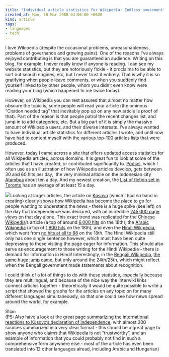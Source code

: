 ```yaml
---
title: "Individual article statistics for Wikipedia: Endless amusement"
created_at: Mon, 10 Mar 2008 04:06:00 +0000
kind: article
tags:
- languages
- tech
---
```


I love Wikipedia (despite the occasional problems, unreasonableness,
problems of governance and growing pains). One of the reasons I’ve
always enjoyed contributing is that you are guaranteed an audience.
Writing on this blog, for example, I never really know if anyone is
reading. I can see my website statistics, but they are notoriously
fickle - it proclaims to be able to sort out search engines, etc, but I
never trust it entirely. That is why it is so gratifying when people
leave comments, or when you suddenly find yourself linked to by other
people, whom you didn’t even know were reading your blog (which happened
to me twice today).

However, on Wikipedia you can rest assured that almost no matter how
obscure the topic is, some people will read your article (the ominous
“Citation needed tag” that inevitably pop up on any new article is proof
of that). Part of the reason is that people patrol the recent changes
list, and jump in to add categories, etc. But a big part of it is simply
the massive amount of Wikipedia users, and their diverse interests. I’ve
always wanted to have individual article statistics for different
articles I wrote, and until now have had to content myself with the
various top-100 articles lists that were produced.

However, today I came across a site that offers updated access
statistics for all Wikipedia articles, across domains. It is great fun
to look at some of the articles that I have created, or contributed
significantly to. [Podsol](http://wikipedia.org/wiki/Podsol), which I
often use as an illustration of how Wikipedia articles develop, gets
between 30 and 60 hits per day,  the very minimal article on the
Indonesian city [Atambua](http://wikipedia.org/wiki/Atambua) about ten a
day. And my newest creation, the [List of fiction set in
Toronto](http://wikipedia.org/wiki/List_of_fiction_set_in_Toronto) has
an average of at least 15 a day.

![](http://lh6.google.com/shaklev/R9SgCyFSuXI/AAAAAAAABWg/OId864VKteQ/968f06a5_Picture202)Looking
at larger articles, the article on
[Kosovo](http://wikipedia.org/wiki/Kosovo) (which I had no hand in
creating) clearly shows how Wikipedia has become the place to go for
people wanting to understand the news - there is a huge spike (see left)
on the day that independence was declared, with an incredible [245,000
page views](http://stats.grok.se/en/200802/Kosovo) on that day alone.
This exact trend was replicated for the [Chinese
Wikipedia](http://zh.wikipedia.org/wiki/%E7%A7%91%E7%B4%A2%E6%B2%83)’s
article (a top of around [6,000
hits](http://stats.grok.se/zh/200802/%E7%A7%91%E7%B4%A2%E6%B2%83) on the
18th), the [Arabic
Wikipedia](http://ar.wikipedia.org/wiki/%D9%83%D9%88%D8%B3%D9%88%D9%81%D9%88)
(a top of [1,800
hits](http://stats.grok.se/ar/200802/%D9%83%D9%88%D8%B3%D9%88%D9%81%D9%88)
on the 18th), and even the [Hindi
Wikipedia](http://hi.wikipedia.org/wiki/%E0%A4%95%E0%A5%8B%E0%A4%B8%E0%A5%8B%E0%A4%B5%E0%A5%8B),
which went from [no hits at all to
88](http://stats.grok.se/hi/200802/%E0%A4%95%E0%A5%8B%E0%A4%B8%E0%A5%8B%E0%A4%B5%E0%A5%8B)
on the 18th. The Hindi Wikipedia still only has one single sentence
however, which must have been quite depressing to those visiting the
page eager for information. This should also serve as encouragement to
those writing for the Hindi Wikipedia - there is demand for information
in Hindi! Interestingly, in the [Bengali
Wikipedia](http://bn.wikipedia.org/wiki/%E0%A6%95%E0%A6%B8%E0%A7%8B%E0%A6%AD%E0%A7%8B),
[the same huge jump
came](http://stats.grok.se/bn/200802/%E0%A6%95%E0%A6%B8%E0%A7%8B%E0%A6%AD%E0%A7%8B),
but only around the 24th/25th, which might reflect when the Bengali
government made statements about recognition.

I could think of a lot of things to do with these statistics, especially
because they are multilingual, and because of the nice way the interwiki
links connect articles together - theoretically it would be quite
possible to write a script that showed the graphs for the articles on
any topic on for many different languages simultaneously, so that one
could see how news spread around the world, for example.

Stian\
 (PS: Also have a look at the great page [summarizing the international
reactions to Kosovo’s declaration of
independence](http://en.wikipedia.org/wiki/International_reaction_to_the_2008_Kosovo_declaration_of_independence),
with almost 200 sources summarized in a very clear format - this should
be a great page to show anyone who claims that Wikipedia is not
“trustworthy”, and an example of information that you could probably not
find in such a comprehensive form anywhere else - most of the article
has even been translated into 12 other languages alread, including
Arabic and Hungarian)
